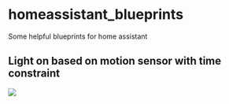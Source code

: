 # homeassistant_blueprints
Some helpful blueprints for home assistant

## Light on based on motion sensor with time constraint

[<img src="https://community-assets.home-assistant.io/original/3X/9/4/945ee041c2e8e8946964ed0f822a81b98aaadc03.svg">](https://my.home-assistant.io/redirect/blueprint_import/?blueprint_url=https%3A%2F%2Fgithub.com%2Fdann41%2Fhomeassistant_blueprints%2Fblob%2Fmain%2Fmotion_light_with_time_constraint.yaml)
